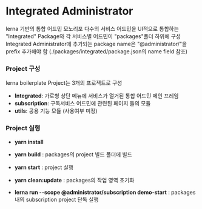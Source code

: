 # Integrated Administrator

lerna 기반의 통합 어드민 모노리포
다수의 서비스 어드민을 UI적으로 통합하는 "Integrated" Package와 각 서비스별 어드민이 "packages"폴더 하위에 구성
Integrated Administrator에 추가되는 package name은 "@administrator/"을 prefix 추가해야 함
(./packages/integrated/package.json의 name field 참조)

### Project 구성

lerna boilerplate Project는 3개의 프로젝트로 구성

- **Integrated**: 가로형 상단 메뉴에 서비스가 열거된 통합 어드민 메인 프레임
- **subscription**: 구독서비스 어드민에 관련된 페이지 들의 모듈
- **utils**: 공용 기능 모듈 (사용여부 미정)

### Project 실행

- **yarn install**
- **yarn build** : packages의 project 빌드 폴더에 빌드
- **yarn start** : project 실행

- **yarn clean:update** : packages의 작업 영역 초기화
- **lerna run --scope @administrator/subscription demo-start** : packages 내의 subscription project 단독 실행
